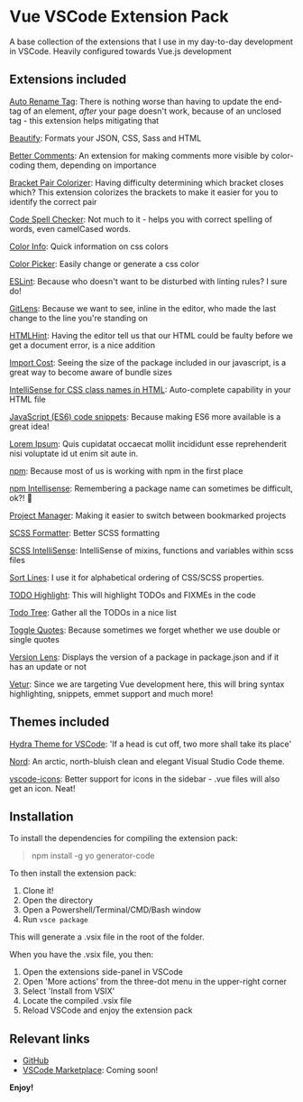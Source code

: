 # Vue VSCode Extension Pack

A base collection of the extensions that I use in my day-to-day development in VSCode. Heavily configured towards Vue.js development


## Extensions included
[Auto Rename Tag](https://marketplace.visualstudio.com/items?itemName=formulahendry.auto-rename-tag): There is nothing worse than having to update the end-tag of an element, *after* your page doesn't work, because of an unclosed tag - this extension helps mitigating that

[Beautify](https://marketplace.visualstudio.com/items?itemName=HookyQR.beautify): Formats your JSON, CSS, Sass and HTML

[Better Comments](https://marketplace.visualstudio.com/items?itemName=aaron-bond.better-comments): An extension for making comments more visible by color-coding them, depending on importance

[Bracket Pair Colorizer](https://marketplace.visualstudio.com/items?itemName=CoenraadS.bracket-pair-colorizer): Having difficulty determining which bracket closes which? This extension colorizes the brackets to make it easier for you to identify the correct pair

[Code Spell Checker](https://marketplace.visualstudio.com/items?itemName=streetsidesoftware.code-spell-checker): Not much to it - helps you with correct spelling of words, even camelCased words.

[Color Info](https://marketplace.visualstudio.com/items?itemName=bierner.color-info): Quick information on css colors

[Color Picker](https://marketplace.visualstudio.com/items?itemName=anseki.vscode-color): Easily change or generate a css color

[ESLint](https://marketplace.visualstudio.com/items?itemName=dbaeumer.vscode-eslint): Because who doesn't want to be disturbed with linting rules? I sure do!

[GitLens](https://marketplace.visualstudio.com/items?itemName=eamodio.gitlens): Because we want to see, inline in the editor, who made the last change to the line you're standing on

[HTMLHint](https://marketplace.visualstudio.com/items?itemName=mkaufman.HTMLHint): Having the editor tell us that our HTML could be faulty before we get a document error, is a nice addition

[Import Cost](https://marketplace.visualstudio.com/items?itemName=wix.vscode-import-cost): Seeing the size of the package included in our javascript, is a great way to become aware of bundle sizes

[IntelliSense for CSS class names in HTML](https://marketplace.visualstudio.com/items?itemName=Zignd.html-css-class-completion): Auto-complete capability in your HTML file

[JavaScript (ES6) code snippets](https://marketplace.visualstudio.com/items?itemName=xabikos.JavaScriptSnippets): Because making ES6 more available is a great idea!

[Lorem Ipsum](https://marketplace.visualstudio.com/items?itemName=Tyriar.lorem-ipsum): Quis cupidatat occaecat mollit incididunt esse reprehenderit nisi voluptate id ut enim sit aute in.

[npm](https://marketplace.visualstudio.com/items?itemName=eg2.vscode-npm-script): Because most of us is working with npm in the first place

[npm Intellisense](https://marketplace.visualstudio.com/items?itemName=christian-kohler.npm-intellisense): Remembering a package name can sometimes be difficult, ok?! 🤷‍

[Project Manager](https://marketplace.visualstudio.com/items?itemName=alefragnani.project-manager): Making it easier to switch between bookmarked projects

[SCSS Formatter](https://marketplace.visualstudio.com/items?itemName=sibiraj-s.vscode-scss-formatter): Better SCSS formatting

[SCSS IntelliSense](https://marketplace.visualstudio.com/items?itemName=mrmlnc.vscode-scss): IntelliSense of mixins, functions and variables within scss files

[Sort Lines](https://marketplace.visualstudio.com/items?itemName=Tyriar.sort-lines): I use it for alphabetical ordering of CSS/SCSS properties.

[TODO Highlight](https://marketplace.visualstudio.com/items?itemName=wayou.vscode-todo-highlight): This will highlight TODOs and FIXMEs in the code

[Todo Tree](https://marketplace.visualstudio.com/items?itemName=Gruntfuggly.todo-tree): Gather all the TODOs in a nice list

[Toggle Quotes](https://marketplace.visualstudio.com/items?itemName=BriteSnow.vscode-toggle-quotes): Because sometimes we forget whether we use double or single quotes

[Version Lens](https://marketplace.visualstudio.com/items?itemName=pflannery.vscode-versionlens): Displays the version of a package in package.json and if it has an update or not

[Vetur](https://marketplace.visualstudio.com/items?itemName=octref.vetur): Since we are targeting Vue development here, this will bring syntax highlighting, snippets, emmet support and much more!



## Themes included

[Hydra Theme for VSCode](https://marketplace.visualstudio.com/items?itemName=juanmnl.vscode-theme-hydra): 'If a head is cut off, two more shall take its place'

[Nord](https://marketplace.visualstudio.com/items?itemName=arcticicestudio.nord-visual-studio-code): An arctic, north-bluish clean and elegant Visual Studio Code theme.

[vscode-icons](https://marketplace.visualstudio.com/items?itemName=vscode-icons-team.vscode-icons): Better support for icons in the sidebar - .vue files will also get an icon. Neat!


## Installation
To install the dependencies for compiling the extension pack:
> npm install -g yo generator-code

To then install the extension pack:

1. Clone it!
2. Open the directory
3. Open a Powershell/Terminal/CMD/Bash window
4. Run `vsce package`

This will generate a .vsix file in the root of the folder.

When you have the .vsix file, you then:

1. Open the extensions side-panel in VSCode
2. Open 'More actions' from the three-dot menu in the upper-right corner
3. Select 'Install from VSIX'
4. Locate the compiled .vsix file
5. Reload VSCode and enjoy the extension pack


## Relevant links

* [GitHub](https://github.com/jebkor/vue-vscode-extension-pack)
* [VSCode Marketplace](#): Coming soon!

**Enjoy!**
